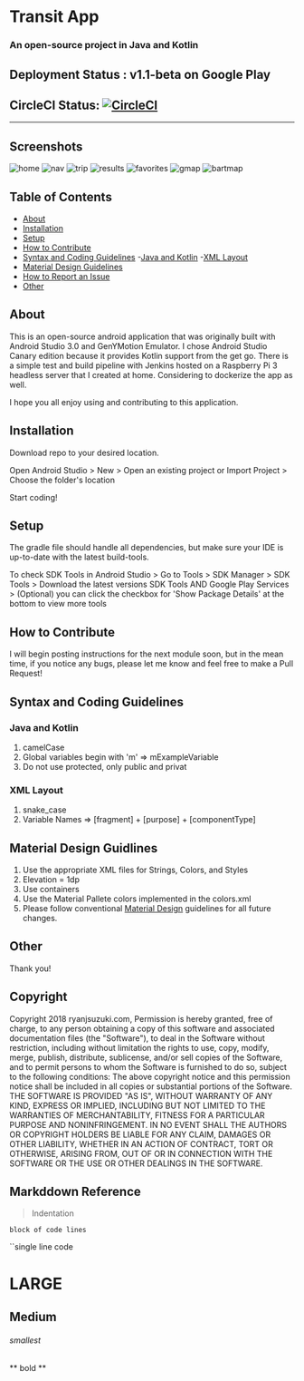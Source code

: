 # Transit App
### An open-source project in Java and Kotlin

## Deployment Status : v1.1-beta on Google Play
## CircleCI Status: [![CircleCI](https://circleci.com/gh/rjsuzuki/transit-app.svg?style=svg)](https://circleci.com/gh/rjsuzuki/transit-app)
--------------------------------------------------------------------------------

## Screenshots
![home](https://i.imgur.com/CqBJupym.png)
![nav](https://i.imgur.com/4f0wkpfm.png)
![trip](https://i.imgur.com/p8Lefx9m.png)
![results](https://i.imgur.com/JA1IHqzm.png)
![favorites](https://i.imgur.com/bspIbBsm.png)
![gmap](https://i.imgur.com/DvNsHQGm.png)
![bartmap](https://i.imgur.com/0c0D4WKm.png)

## Table of Contents

- [About](#about)
- [Installation](#installation)
- [Setup](#setup)
- [How to Contribute](#how-to-contribute)
- [Syntax and Coding Guidelines](#syntax-and-coding-guidelines)
	-[Java and Kotlin](#java-and-kotlin)
	-[XML Layout](#xml-layout)
- [Material Design Guidelines](#material-design-guidelines)
- [How to Report an Issue](#how-to-report-an-issue)
- [Other](#other)

## About

This is an open-source android application that was originally built with Android Studio 3.0 and GenYMotion Emulator.
I chose Android Studio Canary edition because it provides Kotlin support from the get go.
There is a simple test and build pipeline with Jenkins hosted on a Raspberry Pi 3 headless server that I created at home. 
Considering to dockerize the app as well.

I hope you all enjoy using and contributing to this application.

## Installation

Download repo to your desired location.

Open Android Studio > New > Open an existing project or Import Project > Choose the folder's location

Start coding!

## Setup

The gradle file should handle all dependencies, but make sure your IDE is up-to-date with the latest build-tools.

To check SDK Tools in Android Studio > Go to Tools > SDK Manager > SDK Tools > Download the latest versions SDK Tools AND Google Play Services > (Optional) you can click the checkbox for 'Show Package Details' at the bottom to view more tools

## How to Contribute

I will begin posting instructions for the next module soon, but in the mean time, if you notice any bugs, please let me know and feel free to make a Pull Request!

## Syntax and Coding Guidelines

### Java and Kotlin 

1. camelCase
2. Global variables begin with 'm' => mExampleVariable
3. Do not use protected, only public and privat

### XML Layout

1. snake_case
2. Variable Names => [fragment] + [purpose] + [componentType]

## Material Design Guidlines

1. Use the appropriate XML files for Strings, Colors, and Styles
2. Elevation = 1dp
3. Use containers
4. Use the Material Pallete colors implemented in the colors.xml
5. Please follow conventional [Material Design](https://material.io/design) guidelines for all future changes.


## Other

Thank you!

## Copyright
Copyright 2018 ryanjsuzuki.com, Permission is hereby granted, free of charge, to any person obtaining a copy of this software and associated documentation files (the "Software"), to deal in the Software without restriction, including without limitation the rights to use, copy, modify, merge, publish, distribute, sublicense, and/or sell copies of the Software, and to permit persons to whom the Software is furnished to do so, subject to the following conditions:  The above copyright notice and this permission notice shall be included in all copies or substantial portions of the Software.  THE SOFTWARE IS PROVIDED "AS IS", WITHOUT WARRANTY OF ANY KIND, EXPRESS OR IMPLIED, INCLUDING BUT NOT LIMITED TO THE WARRANTIES OF MERCHANTABILITY, FITNESS FOR A PARTICULAR PURPOSE AND NONINFRINGEMENT. IN NO EVENT SHALL THE AUTHORS OR COPYRIGHT HOLDERS BE LIABLE FOR ANY CLAIM, DAMAGES OR OTHER LIABILITY, WHETHER IN AN ACTION OF CONTRACT, TORT OR OTHERWISE, ARISING FROM, OUT OF OR IN CONNECTION WITH THE SOFTWARE OR THE USE OR OTHER DEALINGS IN THE SOFTWARE.


## Markddown Reference
>Indentation

```
block of code lines
```

``single line code

# LARGE
## Medium
###### smallest

** bold **

